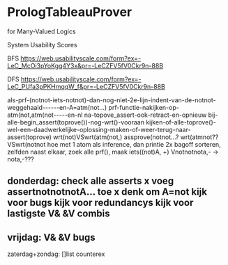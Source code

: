 # PrologTableauProver
for Many-Valued Logics


System Usability Scores

BFS
https://web.usabilityscale.com/form?ex=-LeC_McOi3pYoKgq4Y3x&pr=-LeCZFV5fV0Ckr9n-88B

DFS
https://web.usabilityscale.com/form?ex=-LeC_PUfa3pPKHmqqW_f&pr=-LeCZFV5fV0Ckr9n-88B






   als-prf-(notnot-iets-notnot)-dan-nog-niet-2e-lijn-indent-van-de-notnot-weggehaald------en-A\=atm(not...)
   prf-functie-nakijken-op-atm(not,atm(not-----en-nl
   na-topove_assert-ook-retract-en-opnieuw
   bij-alle-begin_assert(toprove())-nog-wrt()-vooraan
   kijken-of-alle-toprove()-wel-een-daadwerkelijke-oplossing-maken-of-weer-terug-naar-assert(toprove)
   wrt(not)VSwrt(atm(not,)
   assprove(notnot...?
   wrt(atmnot??VSwrt(notnot
   hoe met 1 atom als inference, dan printie 2x
   bagoff sorteren, zelfden naast elkaar, zoek alle prf(), maak iets((not)A, +)
   Vnotnotnota,-   -> nota,-???


donderdag:
   check alle asserts
x  voeg assertnotnotnotA... toe
x  denk om A\=not
   kijk voor bugs
   kijk voor redundancys
   kijk voor lastigste V& &V combis
------------
vrijdag:
   V& &V
   bugs
-------
zaterdag+zondag:
   []list counterex


